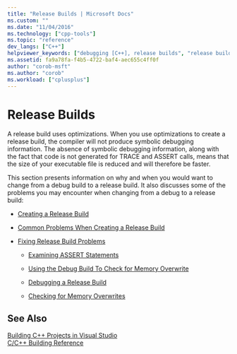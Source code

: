 ```yaml
---
title: "Release Builds | Microsoft Docs"
ms.custom: ""
ms.date: "11/04/2016"
ms.technology: ["cpp-tools"]
ms.topic: "reference"
dev_langs: ["C++"]
helpviewer_keywords: ["debugging [C++], release builds", "release builds", "debug builds, converting to release build"]
ms.assetid: fa9a78fa-f4b5-4722-baf4-aec655c4ff0f
author: "corob-msft"
ms.author: "corob"
ms.workload: ["cplusplus"]
---
```

# Release Builds
A release build uses optimizations. When you use optimizations to create a release build, the compiler will not produce symbolic debugging information. The absence of symbolic debugging information, along with the fact that code is not generated for TRACE and ASSERT calls, means that the size of your executable file is reduced and will therefore be faster.  
  
 This section presents information on why and when you would want to change from a debug build to a release build. It also discusses some of the problems you may encounter when changing from a debug to a release build:  
  
-   [Creating a Release Build](../../build/reference/how-to-create-a-release-build.md)  
  
-   [Common Problems When Creating a Release Build](../../build/reference/common-problems-when-creating-a-release-build.md)  
  
-   [Fixing Release Build Problems](../../build/reference/fixing-release-build-problems.md)  
  
    -   [Examining ASSERT Statements](../../build/reference/using-verify-instead-of-assert.md)  
  
    -   [Using the Debug Build To Check for Memory Overwrite](../../build/reference/using-the-debug-build-to-check-for-memory-overwrite.md)  
  
    -   [Debugging a Release Build](../../build/reference/how-to-debug-a-release-build.md)  
  
    -   [Checking for Memory Overwrites](../../build/reference/checking-for-memory-overwrites.md)  
  
## See Also  
 [Building C++ Projects in Visual Studio](../../ide/building-cpp-projects-in-visual-studio.md)   
 [C/C++ Building Reference](../../build/reference/c-cpp-building-reference.md)